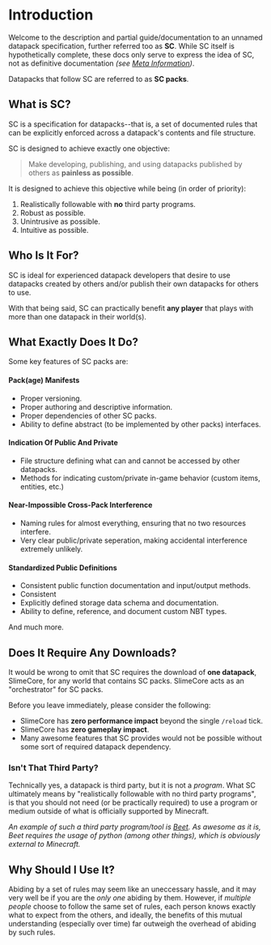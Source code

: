 # Introduction

Welcome to the description and partial guide/documentation to an unnamed datapack specification, further referred too as **SC**. While SC itself is hypothetically complete, these docs only serve to express the idea of SC, not as definitive documentation *(see [Meta Information](meta))*.

Datapacks that follow SC are referred to as **SC packs**.


## What is SC?
SC is a specification for datapacks--that is, a set of documented rules that can be explicitly enforced across a datapack's contents and file structure.

SC is designed to achieve exactly one objective:
> Make developing, publishing, and using datapacks published by others as **painless as possible**.

It is designed to achieve this objective while being (in order of priority):

1. Realistically followable with **no** third party programs.
2. Robust as possible.
3. Unintrusive as possible.
4. Intuitive as possible.

## Who Is It For?
SC is ideal for experienced datapack developers that desire to use datapacks created by others and/or publish their own datapacks for others to use.

With that being said, SC can practically benefit **any player** that plays with more than one datapack in their world(s).

## What Exactly Does It Do?
Some key features of SC packs are:

#### Pack(age) Manifests

* Proper versioning.
* Proper authoring and descriptive information.
* Proper dependencies of other SC packs.
* Ability to define abstract (to be implemented by other packs) interfaces.

#### Indication Of Public And Private

* File structure defining what can and cannot be accessed by other datapacks.
* Methods for indicating custom/private in-game behavior (custom items, entities, etc.)

#### Near-Impossible Cross-Pack Interference

* Naming rules for almost everything, ensuring that no two resources interfere.
* Very clear public/private seperation, making accidental interference extremely unlikely.

#### Standardized Public Definitions
* Consistent public function documentation and input/output methods.
* Consistent 
* Explicitly defined storage data schema and documentation.
* Ability to define, reference, and document custom NBT types.

And much more.

## Does It Require Any Downloads?
It would be wrong to omit that SC requires the download of **one datapack**, SlimeCore, for any world that contains SC packs. SlimeCore acts as an "orchestrator" for SC packs.

Before you leave immediately, please consider the following:

* SlimeCore has **zero performance impact** beyond the single `/reload` tick.
* SlimeCore has **zero gameplay impact**.
* Many awesome features that SC provides would not be possible without some sort of required datapack dependency.

### Isn't That Third Party?
Technically yes, a datapack is third party, but it is not a *program*. What SC ultimately means by "realistically followable with no third party programs", is that you should not need (or be practically required) to use a program or medium outside of what is officially supported by Minecraft.

*An example of such a third party program/tool is [Beet](https://github.com/mcbeet/beet). As awesome as it is, Beet requires the usage of python (among other things), which is obviously external to Minecraft.*










## Why Should I Use It?
Abiding by a set of rules may seem like an uneccessary hassle, and it may very well be if you are the *only one* abiding by them. However, if *multiple people* choose to follow the same set of rules, each person knows exactly what to expect from the others, and ideally, the benefits of this mutual understanding (especially over time) far outweigh the overhead of abiding by such rules.




